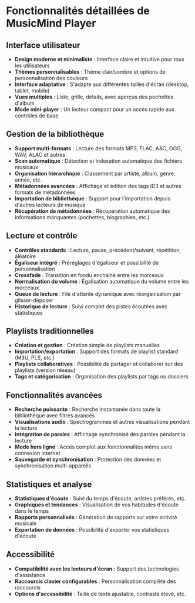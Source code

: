 # Fonctionnalités détaillées de MusicMind Player

## Interface utilisateur
- **Design moderne et minimaliste** : Interface claire et intuitive pour tous les utilisateurs
- **Thèmes personnalisables** : Thème clair/sombre et options de personnalisation des couleurs
- **Interface adaptative** : S'adapte aux différentes tailles d'écran (desktop, tablet, mobile)
- **Vues multiples** : Liste, grille, détails, avec aperçus des pochettes d'album
- **Mode mini-player** : Un lecteur compact pour un accès rapide aux contrôles de base

## Gestion de la bibliothèque
- **Support multi-formats** : Lecture des formats MP3, FLAC, AAC, OGG, WAV, ALAC et autres
- **Scan automatique** : Détection et indexation automatique des fichiers musicaux
- **Organisation hiérarchique** : Classement par artiste, album, genre, année, etc.
- **Métadonnées avancées** : Affichage et édition des tags ID3 et autres formats de métadonnées
- **Importation de bibliothèque** : Support pour l'importation depuis d'autres lecteurs de musique
- **Récupération de métadonnées** : Récupération automatique des informations manquantes (pochettes, biographies, etc.)

## Lecture et contrôle
- **Contrôles standards** : Lecture, pause, précédent/suivant, répétition, aléatoire
- **Égaliseur intégré** : Préréglages d'égaliseur et possibilité de personnalisation
- **Crossfade** : Transition en fondu enchaîné entre les morceaux
- **Normalisation du volume** : Égalisation automatique du volume entre les morceaux
- **Queue de lecture** : File d'attente dynamique avec réorganisation par glisser-déposer
- **Historique de lecture** : Suivi complet des pistes écoutées avec statistiques

## Playlists traditionnelles
- **Création et gestion** : Création simple de playlists manuelles
- **Importation/exportation** : Support des formats de playlist standard (M3U, PLS, etc.)
- **Playlists collaboratives** : Possibilité de partager et collaborer sur des playlists (version réseau)
- **Tags et catégorisation** : Organisation des playlists par tags ou dossiers

## Fonctionnalités avancées
- **Recherche puissante** : Recherche instantanée dans toute la bibliothèque avec filtres avancés
- **Visualisations audio** : Spectrogrammes et autres visualisations pendant la lecture
- **Intégration de paroles** : Affichage synchronisé des paroles pendant la lecture
- **Mode hors ligne** : Accès complet aux fonctionnalités même sans connexion internet
- **Sauvegarde et synchronisation** : Protection des données et synchronisation multi-appareils

## Statistiques et analyse
- **Statistiques d'écoute** : Suivi du temps d'écoute, artistes préférés, etc.
- **Graphiques et tendances** : Visualisation de vos habitudes d'écoute dans le temps
- **Rapports personnalisés** : Génération de rapports sur votre activité musicale
- **Exportation de données** : Possibilité d'exporter vos statistiques d'écoute

## Accessibilité
- **Compatibilité avec les lecteurs d'écran** : Support des technologies d'assistance
- **Raccourcis clavier configurables** : Personnalisation complète des raccourcis
- **Options d'accessibilité** : Taille de texte ajustable, contraste élevé, etc.
